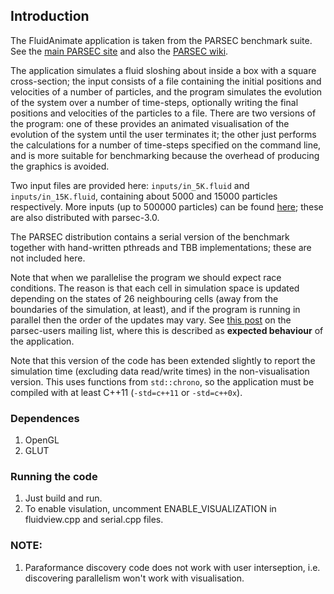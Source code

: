## Introduction 

The FluidAnimate application is taken from the
PARSEC benchmark suite.  See
the [main PARSEC site](http://parsec.cs.princeton.edu/index.htm) and also the 
[PARSEC wiki](http://wiki.cs.princeton.edu/index.php/PARSEC).

The application simulates a fluid sloshing about inside a box with a
square cross-section; the input consists of a file containing the
initial positions and velocities of a number of particles, and the
program simulates the evolution of the system over a number of
time-steps, optionally writing the final positions and velocities of
the particles to a file.  There are two versions of the program: one
of these provides an animated visualisation of the evolution of the
system until the user terminates it; the other just performs the
calculations for a number of time-steps specified on the command line, and
is more suitable for benchmarking because the overhead of producing
the graphics is avoided.

Two input files are provided here: `inputs/in_5K.fluid` and
`inputs/in_15K.fluid`, containing about 5000 and 15000 particles
respectively.  More inputs (up to 500000 particles) can be found 
[here](http://akaros.cs.berkeley.edu/files/parsec-data/fluidanimate/);
these are also distributed with parsec-3.0.

The PARSEC distribution contains a serial version of the benchmark
together with hand-written pthreads and TBB implementations; these are
not included here.  

Note that when we parallelise the program we should expect race
conditions.  The reason is that each cell in simulation space is
updated depending on the states of 26 neighbouring cells (away from
the boundaries of the simulation, at least), and if the program is
running in parallel then the order of the updates may vary.  See [this
post](https://lists.cs.princeton.edu/pipermail/parsec-users/2012-October/001446.html)
on the parsec-users mailing list, where this is described as **expected
behaviour** of the application.

Note that this version of the code has been extended slightly to
report the simulation time (excluding data read/write times) in the
non-visualisation version.  This uses functions from `std::chrono`, so
the application must be compiled with at least C++11 (`-std=c++11` or
`-std=c++0x`).

### Dependences
1. OpenGL
2. GLUT

### Running the code
1. Just build and run.
2. To enable visulation, uncomment ENABLE_VISUALIZATION in fluidview.cpp and serial.cpp files.

### NOTE:
1. Paraformance discovery code does not work with user interseption, i.e. discovering parallelism won't work with visualisation.